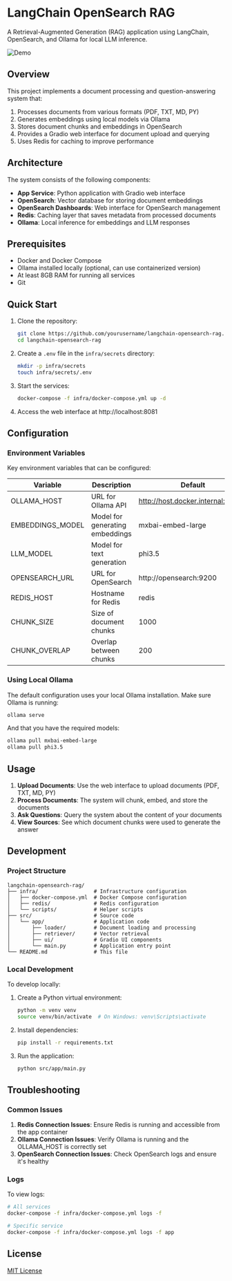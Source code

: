 # LangChain OpenSearch RAG

A Retrieval-Augmented Generation (RAG) application using LangChain, OpenSearch, and Ollama for local LLM inference.

![Demo](demo.gif)

## Overview

This project implements a document processing and question-answering system that:

1. Processes documents from various formats (PDF, TXT, MD, PY)
2. Generates embeddings using local models via Ollama
3. Stores document chunks and embeddings in OpenSearch
4. Provides a Gradio web interface for document upload and querying
5. Uses Redis for caching to improve performance

## Architecture

The system consists of the following components:

- **App Service**: Python application with Gradio web interface
- **OpenSearch**: Vector database for storing document embeddings
- **OpenSearch Dashboards**: Web interface for OpenSearch management
- **Redis**: Caching layer that saves metadata from processed documents
- **Ollama**: Local inference for embeddings and LLM responses

## Prerequisites

- Docker and Docker Compose
- Ollama installed locally (optional, can use containerized version)
- At least 8GB RAM for running all services
- Git

## Quick Start

1. Clone the repository:
   ```bash
   git clone https://github.com/yourusername/langchain-opensearch-rag.git
   cd langchain-opensearch-rag
   ```

2. Create a `.env` file in the `infra/secrets` directory:
   ```bash
   mkdir -p infra/secrets
   touch infra/secrets/.env
   ```

3. Start the services:
   ```bash
   docker-compose -f infra/docker-compose.yml up -d
   ```

4. Access the web interface at http://localhost:8081

## Configuration

### Environment Variables

Key environment variables that can be configured:

| Variable | Description | Default |
|----------|-------------|---------|
| OLLAMA_HOST | URL for Ollama API | http://host.docker.internal:11434 |
| EMBEDDINGS_MODEL | Model for generating embeddings | mxbai-embed-large |
| LLM_MODEL | Model for text generation | phi3.5 |
| OPENSEARCH_URL | URL for OpenSearch | http://opensearch:9200 |
| REDIS_HOST | Hostname for Redis | redis |
| CHUNK_SIZE | Size of document chunks | 1000 |
| CHUNK_OVERLAP | Overlap between chunks | 200 |

### Using Local Ollama

The default configuration uses your local Ollama installation. Make sure Ollama is running:

```bash
ollama serve
```

And that you have the required models:

```bash
ollama pull mxbai-embed-large
ollama pull phi3.5
```

## Usage

1. **Upload Documents**: Use the web interface to upload documents (PDF, TXT, MD, PY)
2. **Process Documents**: The system will chunk, embed, and store the documents
3. **Ask Questions**: Query the system about the content of your documents
4. **View Sources**: See which document chunks were used to generate the answer

## Development

### Project Structure

```
langchain-opensearch-rag/
├── infra/                  # Infrastructure configuration
│   ├── docker-compose.yml  # Docker Compose configuration
│   ├── redis/              # Redis configuration
│   └── scripts/            # Helper scripts
├── src/                    # Source code
│   └── app/                # Application code
│       ├── loader/         # Document loading and processing
│       ├── retriever/      # Vector retrieval
│       ├── ui/             # Gradio UI components
│       └── main.py         # Application entry point
└── README.md               # This file
```

### Local Development

To develop locally:

1. Create a Python virtual environment:
   ```bash
   python -m venv venv
   source venv/bin/activate  # On Windows: venv\Scripts\activate
   ```

2. Install dependencies:
   ```bash
   pip install -r requirements.txt
   ```

3. Run the application:
   ```bash
   python src/app/main.py
   ```

## Troubleshooting

### Common Issues

1. **Redis Connection Issues**: Ensure Redis is running and accessible from the app container
2. **Ollama Connection Issues**: Verify Ollama is running and the OLLAMA_HOST is correctly set
3. **OpenSearch Connection Issues**: Check OpenSearch logs and ensure it's healthy

### Logs

To view logs:

```bash
# All services
docker-compose -f infra/docker-compose.yml logs -f

# Specific service
docker-compose -f infra/docker-compose.yml logs -f app
```

## License

[MIT License](LICENSE)
